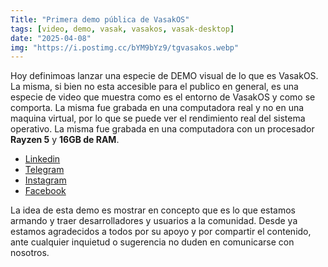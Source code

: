 ```yaml
---
Title: "Primera demo pública de VasakOS"
tags: [video, demo, vasak, vasakos, vasak-desktop]
date: "2025-04-08"
img: "https://i.postimg.cc/bYM9bYz9/tgvasakos.webp"
---
```


Hoy definimoas lanzar una especie de DEMO visual de lo que es VasakOS. La misma, si bien no esta accesible para el publico en general, es una especie de video que muestra como es el entorno de VasakOS y como se comporta. La misma fue grabada en una computadora real y no en una maquina virtual, por lo que se puede ver el rendimiento real del sistema operativo. La misma fue grabada en una computadora con un procesador **Rayzen 5** y **16GB de RAM**.

- [Linkedin](https://www.linkedin.com/posts/vasakgroup_vasak-os-concept-activity-7315476132097613824-Qse6?utm_source=share&utm_medium=member_desktop&rcm=ACoAAAxWDZ8B5yz1dB5F3kxlo9-WcEdc-0xA6oU)
- [Telegram](https://t.me/VasakOSNews/22)
- [Instagram](https://www.instagram.com/p/DIMzPt7No3c/)
- [Facebook](https://www.facebook.com/share/v/164ber9xpt/)

La idea de esta demo es mostrar en concepto que es lo que estamos armando y traer desarrolladores y usuarios a la comunidad. Desde ya estamos agradecidos a todos por su apoyo y por compartir el contenido, ante cualquier inquietud o sugerencia no duden en comunicarse con nosotros.
